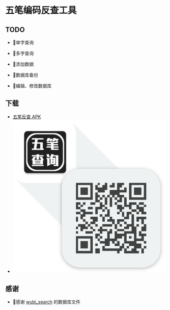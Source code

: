 # 五笔编码反查工具

## TODO

- 🙆单字查询

- 🙅‍多字查询

- 🙅添加数据

- 🙅数据库备份

- 🙅编辑、修改数据库

## 下载

* [五笔反查 APK](https://fir.im/wubi)
* ![二维码](download.png)

## 感谢

* 🙏感谢 [wubi_search](https://github.com/qingye5786/wubi_search) 的数据库文件